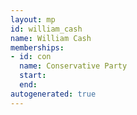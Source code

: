 ```yaml
---
layout: mp
id: william_cash
name: William Cash
memberships:
- id: con
  name: Conservative Party
  start: 
  end: 
autogenerated: true
---
```

